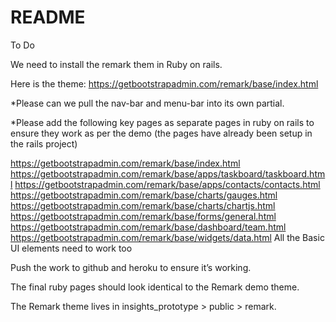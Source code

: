 # README

To Do

We need to install the remark them in Ruby on rails.

Here is the theme: https://getbootstrapadmin.com/remark/base/index.html

*Please can we pull the nav-bar and menu-bar into its own partial.

*Please add the following key pages as separate pages in ruby on rails to ensure they work as per the demo (the pages have already been setup in the rails project)

https://getbootstrapadmin.com/remark/base/index.html
https://getbootstrapadmin.com/remark/base/apps/taskboard/taskboard.html
https://getbootstrapadmin.com/remark/base/apps/contacts/contacts.html
https://getbootstrapadmin.com/remark/base/charts/gauges.html
https://getbootstrapadmin.com/remark/base/charts/chartjs.html
https://getbootstrapadmin.com/remark/base/forms/general.html
https://getbootstrapadmin.com/remark/base/dashboard/team.html
https://getbootstrapadmin.com/remark/base/widgets/data.html
All the Basic UI elements need to work too

Push the work to github and heroku to ensure it’s working.

The final ruby pages should look identical to the Remark demo theme.

The Remark theme lives in insights_prototype > public > remark.




